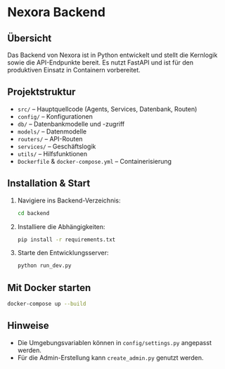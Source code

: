 # Nexora Backend

## Übersicht

Das Backend von Nexora ist in Python entwickelt und stellt die Kernlogik sowie die API-Endpunkte bereit. Es nutzt FastAPI und ist für den produktiven Einsatz in Containern vorbereitet.

## Projektstruktur

- `src/` – Hauptquellcode (Agents, Services, Datenbank, Routen)
- `config/` – Konfigurationen
- `db/` – Datenbankmodelle und -zugriff
- `models/` – Datenmodelle
- `routers/` – API-Routen
- `services/` – Geschäftslogik
- `utils/` – Hilfsfunktionen
- `Dockerfile` & `docker-compose.yml` – Containerisierung

## Installation & Start

1. Navigiere ins Backend-Verzeichnis:

   ```bash
   cd backend
   ```

2. Installiere die Abhängigkeiten:

   ```bash
   pip install -r requirements.txt
   ```

3. Starte den Entwicklungsserver:

   ```bash
   python run_dev.py
   ```

## Mit Docker starten

```bash
docker-compose up --build
```

## Hinweise

- Die Umgebungsvariablen können in `config/settings.py` angepasst werden.
- Für die Admin-Erstellung kann `create_admin.py` genutzt werden.
